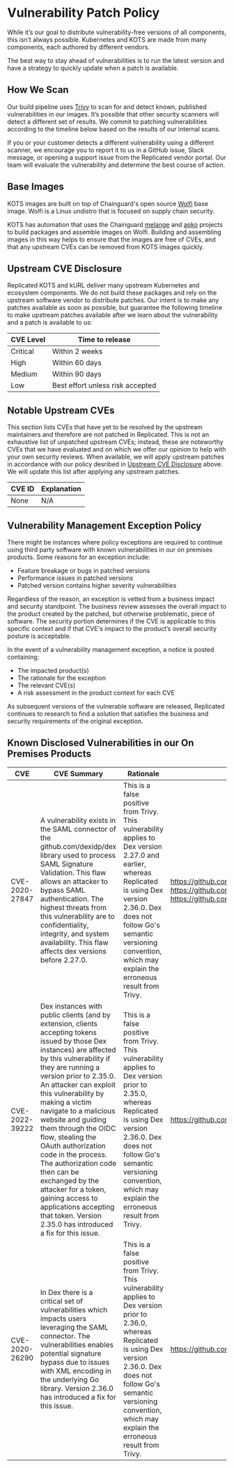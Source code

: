 
# Vulnerability Patch Policy

While it’s our goal to distribute vulnerability-free versions of all components, this isn’t always possible.
Kubernetes and KOTS are made from many components, each authored by different vendors.

The best way to stay ahead of vulnerabilities is to run the latest version and have a strategy to quickly update when a patch is available.

## How We Scan

Our build pipeline uses [Trivy](https://www.aquasec.com/products/trivy/) to scan for and detect known, published vulnerabilities in our images.
It’s possible that other security scanners will detect a different set of results.
We commit to patching vulnerabilities according to the timeline below based on the results of our internal scans.

If you or your customer detects a different vulnerability using a different scanner, we encourage you to report it to us in a GitHub issue, Slack message, or opening a support issue from the Replicated vendor portal.
Our team will evaluate the vulnerability and determine the best course of action.

## Base Images

KOTS images are built on top of Chainguard's open source [Wolfi](https://edu.chainguard.dev/open-source/wolfi/overview/) base image. Wolfi is a Linux undistro that is focused on supply chain security.

KOTS has automation that uses the Chainguard [melange](https://edu.chainguard.dev/open-source/melange/overview/) and [apko](https://edu.chainguard.dev/open-source/apko/overview/) projects to build packages and assemble images on Wolfi. Building and assembling images in this way helps to ensure that the images are free of CVEs, and that any upstream CVEs can be removed from KOTS images quickly.

## Upstream CVE Disclosure

Replicated KOTS and kURL deliver many upstream Kubernetes and ecosystem components.
We do not build these packages and rely on the upstream software vendor to distribute patches.
Our intent is to make any patches available as soon as possible, but guarantee the following timeline to make upstream patches available after we learn about the vulnerability and a patch is available to us:

| CVE Level | Time to release |
|-----------|-----------------|
| Critical | Within 2 weeks |
| High | Within 60 days |
| Medium | Within 90 days |
| Low | Best effort unless risk accepted |

## Notable Upstream CVEs

This section lists CVEs that have yet to be resolved by the upstream maintainers and therefore are not patched in Replicated. This is not an exhaustive list of unpatched upstream CVEs; instead, these are noteworthy CVEs that we have evaluated and on which we offer our opinion to help with your own security reviews. When available, we will apply upstream patches in accordance with our policy desribed in [Upstream CVE Disclosure](#upstream-cve-disclosure) above. We will update this list after applying any upstream patches.

| CVE ID | Explanation|
|--------|------------|
| None | N/A |

## Vulnerability Management Exception Policy
There might be instances where policy exceptions are required to continue using third party software with known vulnerabilities in our on premises products. Some reasons for an exception include:

- Feature breakage or bugs in patched versions
- Performance issues in patched versions
- Patched version contains higher severity vulnerabilities

Regardless of the reason, an exception is vetted from a business impact and security standpoint. The business review assesses the overall impact to the product created by the patched, but otherwise problematic, piece of software. The security portion determines if the CVE is applicable to this specific context and if that CVE's impact to the product’s overall security posture is acceptable.

In the event of a vulnerability management exception, a notice is posted containing:

- The impacted product(s)
- The rationale for the exception
- The relevant CVE(s)
- A risk assessment in the product context for each CVE

As subsequent versions of the vulnerable software are released, Replicated continues to research to find a solution that satisfies the business and security requirements of the original exception. 

## Known Disclosed Vulnerabilities in our On Premises Products

| CVE | CVE Summary | Rationale | Additional Reading |
|-----|-------------|-----------|--------------------|
| CVE-2020-27847 | A vulnerability exists in the SAML connector of the github.com/dexidp/dex library used to process SAML Signature Validation. This flaw allows an attacker to bypass SAML authentication. The highest threats from this vulnerability are to confidentiality, integrity, and system availability. This flaw affects dex versions before 2.27.0. | This is a false positive from Trivy. This vulnerability applies to Dex version 2.27.0 and earlier, whereas Replicated is using Dex version 2.36.0. Dex does not follow Go's semantic versioning convention, which may explain the erroneous result from Trivy. | https://github.com/replicatedhq/kots/pull/2934 https://github.com/aquasecurity/trivy/issues/2433 https://github.com/dexidp/dex/issues/1578#issuecomment |
| CVE-2022-39222 | Dex instances with public clients (and by extension, clients accepting tokens issued by those Dex instances) are affected by this vulnerability if they are running a version prior to 2.35.0. An attacker can exploit this vulnerability by making a victim navigate to a malicious website and guiding them through the OIDC flow, stealing the OAuth authorization code in the process. The authorization code then can be exchanged by the attacker for a token, gaining access to applications accepting that token. Version 2.35.0 has introduced a fix for this issue. | This is a false positive from Trivy. This vulnerability applies to Dex version prior to 2.35.0, whereas Replicated is using Dex version 2.36.0. Dex does not follow Go's semantic versioning convention, which may explain the erroneous result from Trivy. | https://github.com/replicatedhq/kots/pull/3599 |
| CVE-2020-26290 | In Dex there is a critical set of vulnerabilities which impacts users leveraging the SAML connector. The vulnerabilities enables potential signature bypass due to issues with XML encoding in the underlying Go library. Version 2.36.0 has introduced a fix for this issue. | This is a false positive from Trivy. This vulnerability applies to Dex version prior to 2.36.0, whereas Replicated is using Dex version 2.36.0. Dex does not follow Go's semantic versioning convention, which may explain the erroneous result from Trivy. | https://github.com/replicatedhq/kots/pull/3932 |
